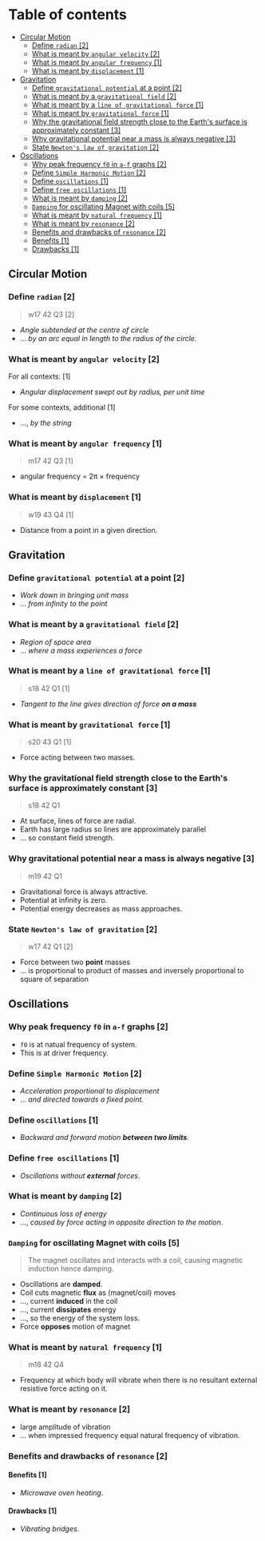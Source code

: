 # Table of contents

- [Circular Motion](#circular-motion)
  - [Define `radian` \[2\]](#define-radian-2)
  - [What is meant by `angular velocity` \[2\]](#what-is-meant-by-angular-velocity-2)
  - [What is meant by `angular frequency` \[1\]](#what-is-meant-by-angular-frequency-1)
  - [What is meant by `displacement` \[1\]](#what-is-meant-by-displacement-1)
- [Gravitation](#gravitation)
  - [Define `gravitational potential` at a point \[2\]](#define-gravitational-potential-at-a-point-2)
  - [What is meant by a `gravitational field` \[2\]](#what-is-meant-by-a-gravitational-field-2)
  - [What is meant by a `line of gravitational force` \[1\]](#what-is-meant-by-a-line-of-gravitational-force-1)
  - [What is meant by `gravitational force` \[1\]](#what-is-meant-by-gravitational-force-1)
  - [Why the gravitational field strength close to the Earth's surface is approximately constant \[3\]](#why-the-gravitational-field-strength-close-to-the-earths-surface-is-approximately-constant-3)
  - [Why gravitational potential near a mass is always negative \[3\]](#why-gravitational-potential-near-a-mass-is-always-negative-3)
  - [State `Newton's law of gravitation` \[2\]](#state-newtons-law-of-gravitation-2)
- [Oscillations](#oscillations)
  - [Why peak frequency `f0` in `a-f` graphs \[2\]](#why-peak-frequency-f0-in-a-f-graphs-2)
  - [Define `Simple Harmonic Motion` \[2\]](#define-simple-harmonic-motion-2)
  - [Define `oscillations` \[1\]](#define-oscillations-1)
  - [Define `free oscillations` \[1\]](#define-free-oscillations-1)
  - [What is meant by `damping` \[2\]](#what-is-meant-by-damping-2)
  - [`Damping` for oscillating Magnet with coils \[5\]](#damping-for-oscillating-magnet-with-coils-5)
  - [What is meant by `natural frequency` \[1\]](#what-is-meant-by-natural-frequency-1)
  - [What is meant by `resonance` \[2\]](#what-is-meant-by-resonance-2)
  - [Benefits and drawbacks of `resonance` \[2\]](#benefits-and-drawbacks-of-resonance-2)
  - [Benefits \[1\]](#benefits-1)
  - [Drawbacks \[1\]](#drawbacks-1)



Circular Motion
---------------

### Define `radian` \[2\]
> w17 42 Q3 \[2\]

- *Angle subtended at the centre of circle*
- ... *by an arc equal in length to the radius of the circle.*

### What is meant by `angular velocity` \[2\]

For all contexts: \[1\]
- *Angular displacement swept out by radius, per unit time*

For some contexts, additional \[1\]
- ..., *by the string*


### What is meant by `angular frequency` \[1\]
> m17 42 Q3 \[1\]

- angular frequency = 2π × frequency

### What is meant by `displacement` \[1\]
> w19 43 Q4 \[1\]

- Distance from a point in a given direction.

Gravitation
-----------

### Define `gravitational potential` at a point \[2\]
- *Work down in bringing unit mass*
- ... *from infinity to the point*

### What is meant by a `gravitational field` \[2\]
- *Region of space area*
- ... *where a mass experiences a force*

### What is meant by a `line of gravitational force` \[1\]
> s18 42 Q1 \[1\]

- *Tangent to the line gives direction of force **on a mass***

### What is meant by `gravitational force` \[1\]
> s20 43 Q1 \[1\]

- Force acting between two masses.

### Why the gravitational field strength close to the Earth's surface is approximately constant \[3\]
> s18 42 Q1

- At surface, lines of force are radial.
- Earth has large radius so lines are approximately parallel
- ... so constant field strength.

### Why gravitational potential near a mass is always negative \[3\]
> m19 42 Q1

- Gravitational force is always attractive.
- Potential at infinity is zero.
- Potential energy decreases as mass approaches.

### State `Newton's law of gravitation` \[2\]
> w17 42 Q1 \[2\]

- Force between two **point** masses
- ... is proportional to product of masses and inversely proportional to square of separation

Oscillations
------------

### Why peak frequency `f0` in `a-f` graphs \[2\]

- `f0` is at natual frequency of system.
- This is at driver frequency.

### Define `Simple Harmonic Motion` \[2\]

- *Acceleration proportional to displacement*
- ... *and directed towards a fixed point.*

### Define `oscillations` \[1\]
- *Backward and forward motion **between two limits***.

### Define `free oscillations` \[1\]
- *Oscillations without **external** forces*.

### What is meant by `damping` \[2\]
- *Continuous loss of energy*
- ..., *caused by force acting in opposite direction to the motion*.

### `Damping` for oscillating Magnet with coils \[5\]
> The magnet oscillates and interacts with a coil, causing magnetic induction hence damping.

- Oscillations are **damped**.
- Coil cuts magnetic **flux** as (magnet/coil) moves
- ..., current **induced** in the coil
- ..., current **dissipates** energy
- ..., so the energy of the system loss.
- Force **opposes** motion of magnet

### What is meant by `natural frequency` \[1\]
> m18 42 Q4

- Frequency at which body will vibrate when there is no resultant external resistive force acting on it.

### What is meant by `resonance` \[2\]
- large amplitude of vibration
- ... when impressed frequency equal natural frequency of vibration.

### Benefits and drawbacks of `resonance` \[2\]

#### Benefits \[1\]
- *Microwave oven heating*.

#### Drawbacks \[1\]
- *Vibrating bridges*.
